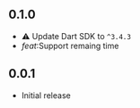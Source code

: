 ## 0.1.0

* ⚠️ Update Dart SDK to `^3.4.3`
* *feat*:Support remaing time

## 0.0.1

- Initial release
